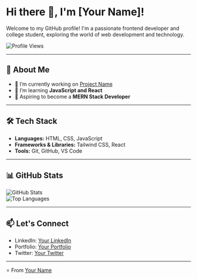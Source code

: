 # Hi there 👋, I'm [Your Name]!

Welcome to my GitHub profile! I'm a passionate frontend developer and college student, exploring the world of web development and technology.

![Profile Views](https://komarev.com/ghpvc/?username=username&color=brightgreen)

---

## 🚀 About Me

- 🔭 I’m currently working on [Project Name](https://github.com/username/project-name)
- 🌱 I’m learning **JavaScript and React**  
- 🎯 Aspiring to become a **MERN Stack Developer**  

---

## 🛠️ Tech Stack

- **Languages:** HTML, CSS, JavaScript  
- **Frameworks & Libraries:** Tailwind CSS, React  
- **Tools:**  Git, GitHub, VS Code  

---

## 📊 GitHub Stats

![GitHub Stats](https://github-readme-stats.vercel.app/api?username=username&show_icons=true&theme=radical)  
![Top Languages](https://github-readme-stats.vercel.app/api/top-langs/?username=username&layout=compact&theme=radical)

---

## 📫 Let's Connect

- LinkedIn: [Your LinkedIn](https://linkedin.com/in/your-profile)  
- Portfolio: [Your Portfolio](https://your-portfolio-link.com)  
- Twitter: [Your Twitter](https://twitter.com/your-profile)  

---

⭐️ From [Your Name](https://github.com/username)
